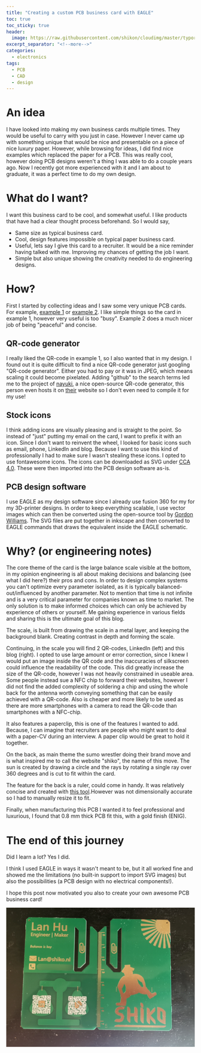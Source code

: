 ```yaml
---
title: "Creating a custom PCB business card with EAGLE"
toc: true
toc_sticky: true
header:
  image: https://raw.githubusercontent.com/shikon/cloudimg/master/typora/IMG_20210411_183056.jpg
excerpt_separator: "<!--more-->"
categories:
  - electronics
tags:
  - PCB
  - CAD
  - design
---
```


# An idea

I have looked into making my own business cards multiple times. They would be useful to carry with you just in case. However I never came up with something unique that would be nice and presentable on a piece of nice luxury paper. However, while browsing for ideas, I did find nice examples which replaced the paper for a PCB.  This was really cool, however doing PCB designs weren't a thing I was able to do a couple years ago.  Now I recently got more experienced with it and I am about to graduate, it was a perfect time to do my own design. 

# What do I want?

I want this business card to be cool, and somewhat useful. I like products that have had a clear thought process beforehand. So I would say,

- Same size as typical business card.
- Cool, design features impossible on typical paper business card.
- Useful, lets say I give this card to a recruiter. It would be a nice reminder having talked with me. Improving my chances of getting the job I want.
- Simple but also unique showing the creativity needed to do engineering designs.

# How?

First I started by collecting ideas and I saw some very unique PCB cards. For example, [example 1]("https://www.google.com/search?q=pcb+business+card&client=firefox-b-d&sxsrf=ALeKk02-8y1NE3u8AhbRpbBq_J0UfmPOUQ:1618153951099&source=lnms&tbm=isch&sa=X&ved=2ahUKEwirqsmbvfbvAhWdgf0HHaolBwoQ_AUoAXoECAEQAw&biw=2560&bih=1327#imgrc=JujfB-PWKPAzyM") or [example 2](https://www.instructables.com/PCB-Business-Card-With-NFC/). I like simple things so the card in example 1, however very useful is too "busy". Example 2 does a much nicer job of being "peaceful" and concise. 

## QR-code generator

I really liked the QR-code in example 1, so I also wanted that in my design. I found out it is quite difficult to find a nice QR-code generator just googling "QR-code generator". Either you had to pay or it was in JPEG, which means scaling it could become pixelated. Adding "github" to the search terms led me to the project of [nayuki](https://github.com/nayuki/QR-Code-generator), a nice open-source QR-code generator, this person even hosts it on [their](https://www.nayuki.io/page/qr-code-generator-library) website so I don't even need to compile it for my use!

## Stock icons

I think adding icons are visually pleasing and is straight to the point. So instead of "just" putting my email on the card, I want to prefix it with an icon. Since I don't want to reinvent the wheel, I looked for basic icons such as email, phone, LinkedIn and blog. Because I want to use this  kind of professionally I had to make sure I wasn't stealing these icons.  I opted to use fontawesome icons. The icons can be downloaded as SVG under [CCA 4.0](https://fontawesome.com/license). These were then imported into the PCB design software as-is.

## PCB design software

I use EAGLE as my design software since I already use fusion 360 for my for my 3D-printer designs. In order to keep everything scalable, I use vector images which can then be converted using the open-source tool by [Gordon Williams](https://gfwilliams.github.io/svgtoeagle/). The SVG files are put together in inkscape and then converted to EAGLE commands that draws the equivalent inside the EAGLE schematic.

# Why? (or engineering notes)

The core theme of the card is the large balance scale visible at the bottom, in my opinion engineering is all about making decisions and balancing (see what I did here?) their pros and cons. In order to design complex systems you can't optimize every parameter isolated, as it is typically balanced-out/influenced by another parameter. Not to mention that time is not infinite and is a very critical parameter for companies known as time to market. The only solution is to make informed choices which can only be achieved by experience of others or yourself. Me gaining experience in various fields and sharing this is the ultimate goal of this blog.

The scale, is built from drawing the scale in a metal layer, and keeping the background blank. Creating contrast in depth and forming the scale.

Continuing, in the scale you will find 2 QR-codes, LinkedIn (left) and this blog (right). I opted to use large amount or error correction, since I knew I would put an image inside the QR code and the inaccuracies of silkscreen could influence the readability of the code. This did greatly increase the size of the QR-code, however I was not heavily constrained in useable area. Some people instead sue a NFC chip to forward their websites, however I did not find the added complexity of soldering a chip and using the whole back for the antenna worth conveying something that can be easily achieved with a QR-code. Also is cheaper and more likely to be used as there are more smartphones with a camera to read the QR-code than smartphones with a NFC-chip.

It also features a paperclip, this is one of the features I wanted to add. Because, I can imagine that recruiters are people who might want to deal with a paper-CV during an interview. A paper clip would be great to hold it together.

On the back, as main theme the sumo wrestler doing their brand move and is what inspired me to call the website "shiko", the name of this move. The sun is created by drawing a circle and the rays by rotating a single ray over 360 degrees and is cut to fit within the card. 

The feature for the back is a ruler, could come in handy. It was relatively concise and created with [this tool](https://robbbb.github.io/VectorRuler/).However was not dimensionally accurate so I had to manually resize it to fit. 

Finally, when manufacturing this PCB I wanted it to feel professional and luxurious, I found that 0.8 mm thick PCB fit this, with a gold finish (ENIG).

# The end of this journey

Did I learn a lot? Yes I did.

I think I used EAGLE in ways it wasn't meant to be, but it all worked fine and showed me the limitations (no built-in support to import SVG images) but also the possibilities (a PCB design with no electrical components!). 

I hope this post now motivated you also to create your own awesome PCB business card!

![IMG_20210411_183207](https://raw.githubusercontent.com/shikon/cloudimg/master/typora/IMG_20210411_183207.jpg)
